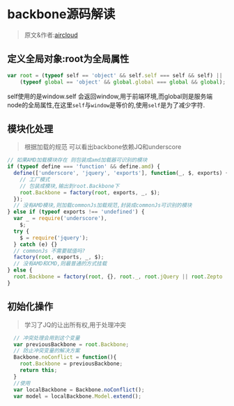 # backbone源码解读
> 原文&作者:[aircloud](https://github.com/aircloud/backboneAnalyze)

## 定义全局对象:root为全局属性

```js
var root = (typeof self == 'object' && self.self === self && self) ||
    (typeof global == 'object' && global.global === global && global);
```

self使用的是window.self 会返回window,用于前端环境,而global则是服务端node的全局属性,在这里`self`与`window`是等价的,使用`self`是为了减少字符.



## 模块化处理

> 根据加载的规范 可以看出backbone依赖JQ和underscore

```js
// 如果AMD加载模块存在 则包装成amd加载器可识别的模块
if (typeof define === 'function' && define.amd) {
  define(['underscore', 'jquery', 'exports'], function(_, $, exports) {
    // 工厂模式
    // 包装成模块,输出到root.Backbone下
    root.Backbone = factory(root, exports, _, $);
  });
  // 没有AMD模块,则加载commonJs加载规范,封装成commonJs可识别的模块
} else if (typeof exports !== 'undefined') {
  var _ = require('underscore'),
    $;
  try {
    $ = require('jquery');
  } catch (e) {}
  // commonJs 不需要赋值吗?
  factory(root, exports, _, $);
  // 没有AMD和CMD,则最普通的方式挂载
} else {
  root.Backbone = factory(root, {}, root._, root.jQuery || root.Zepto || root.ender || root.$);
}
```



## 初始化操作

> 学习了JQ的让出所有权,用于处理冲突

```js
  // 冲突处理会用到这个变量
  var previousBackbone = root.Backbone;
  // 防止冲突变量的解决方案
  Backbone.noConflict = function(){
    root.Backbone = previousBackbone;
    return this;
  }
  //使用
  var localBackbone = Backbone.noConflict();   
  var model = localBackbone.Model.extend();
```


